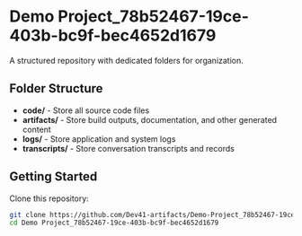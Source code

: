 # Demo Project_78b52467-19ce-403b-bc9f-bec4652d1679
A structured repository with dedicated folders for organization.

## Folder Structure

- **code/** - Store all source code files
- **artifacts/** - Store build outputs, documentation, and other generated content
- **logs/** - Store application and system logs
- **transcripts/** - Store conversation transcripts and records

## Getting Started

Clone this repository:
```bash
git clone https://github.com/Dev41-artifacts/Demo-Project_78b52467-19ce-403b-bc9f-bec4652d1679
cd Demo Project_78b52467-19ce-403b-bc9f-bec4652d1679
```
